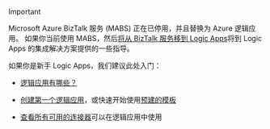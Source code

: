 > [!IMPORTANT]
> Microsoft Azure BizTalk 服务 (MABS) 正在已停用，并且替换为 Azure 逻辑应用。 如果你当前使用 MABS，然后[将从 BizTalk 服务移到 Logic Apps](../articles/logic-apps/logic-apps-move-from-mabs.md)将到 Logic Apps 的集成解决方案提供的一些指导。 
> 
> 如果你是新手 Logic Apps，我们建议此处入门： 
> 
> - [逻辑应用有哪些？](../articles/logic-apps/logic-apps-what-are-logic-apps.md)  
> 
> - [创建第一个逻辑应用](../articles/logic-apps/logic-apps-create-a-logic-app.md)，或快速开始使用[预建的模板](../articles/logic-apps/logic-apps-use-logic-app-templates.md)  
> 
> - [查看所有可用的连接器](../articles/connectors/apis-list.md)可以在逻辑应用中使用
